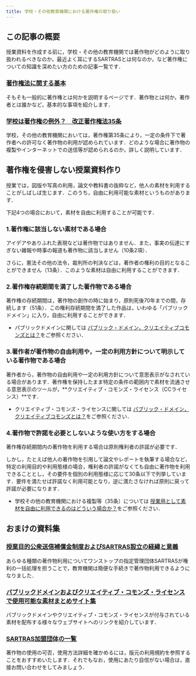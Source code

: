 ```yaml
---
title: 学校・その他教育機関における著作権の取り扱い
---
```


## この記事の概要
授業資料を作成する前に，学校・その他の教育機関では著作物がどのように取り扱われるべきなのか，最近よく耳にするSARTRASとは何なのか，など著作権についての知識を深めたい方のための記事一覧です．


### [著作権法に関する基本](basic)
そもそも一般的に著作権とは何かを説明するページです．著作物とは何か，著作者とは誰かなど，基本的な事項を紹介します．


### [学校は著作権の例外？　改正著作権法35条](article35-and-educational-institutions)
学校，その他の教育機関においては，著作権第35条により，一定の条件下で著作者への許可なく著作物の利用が認められています．どのような場合に著作物の複製やインターネットでの送信等が認められるのか，詳しく説明しています．


## 著作権を侵害しない授業資料作り
授業では，図版や写真の利用，論文や教科書の抜粋など，他人の素材を利用することがしばしば生じます．このうち，自由に利用可能な素材というものがあります．

下記4つの場合において，素材を自由に利用することが可能です．

### 1.著作権に該当しない素材である場合
アイデアやありふれた表現などは著作物ではありません．また，事実の伝達にすぎない雑報や時事の報道も著作物に該当しません（10条2項）．

さらに，憲法その他の法令，裁判所の判決などは，著作者の権利の目的となることができません（13条）．このような素材は自由に利用することができます．


### 2.著作権存続期間を満了した著作物である場合
著作権の存続期間は，著作物の創作の時に始まり，原則死後70年までの間，存続します（51条）．この権利存続期間を満了した作品は，いわゆる「パブリックドメイン」に入り，自由に利用することができます．

* パブリックドメインに関しては [パブリック・ドメイン，クリエイティブコモンズとは？](public-domain-creative-commons-license)をご参照ください．


### 3.著作者が著作物の自由利用や，一定の利用方針について明示している著作物である場合
著作者から，著作物の自由利用や一定の利用方針について意思表示がなされている場合があります．著作権を保持したまま特定の条件の範囲内で素材を流通させる意思表示のツールが，**クリエイティブ・コモンズ・ライセンス（CCライセンス）**です．

* クリエイティブ・コモンズ・ライセンスに関しては [パブリック・ドメイン，クリエイティブコモンズとは？](public-domain-creative-commons-license)をご参照ください．

### 4.著作物で許諾を必要としないような使い方をする場合
著作権存続期間内の著作物を利用する場合は原則権利者の許諾が必要です．

しかし，たとえば他人の著作物を引用して論文やレポートを執筆する場合など，特定の利用目的や利用態様の場合，権利者の許諾がなくても自由に著作物を利用できることとし，その要件を個別の利用態様に応じて30条以下で列挙しています．要件を満たせば許諾なく利用可能となり，逆に満たさなければ原則に戻って許諾が必要になります．

* 学校その他の教育機関における複製等（35条）については [授業用として素材を自由に利用できるのはどういう場合か？](educational-use-examples)をご参照ください．

## おまけの資料集

### [授業目的公衆送信補償金制度およびSARTRAS設立の経緯と意義](sartras)
あらゆる種類の著作物利用についてワンストップの指定管理団体SARTRASが権利の一括処理を担うことで，教育機関は簡便な手続きで著作物利用できるようになりました．

### [パブリックドメインおよびクリエイティブ・コモンズ・ライセンスで使用可能な素材まとめサイト集](copyright-free-resources)
パブリックドメインやクリエイティブ・コモンズ・ライセンスが付与されている素材を配布する様々なウェブサイトへのリンクを紹介しています．

### [SARTRAS加盟団体の一覧](sartras-member-organizations)
著作物の使用の可否，使用方法詳細を確かめるには，版元の利用規約を参照することをおすすめいたします．それでもなお，使用にあたり自信がない場合は，直接お問い合わせをしてみましょう．
